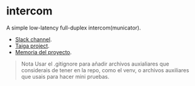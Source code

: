 # intercom

A simple low-latency full-duplex intercom(municator).

* [Slack channel](https://tec-multimedia-ual.slack.com/messages/intercom/).
* [Taiga project](https://tree.taiga.io/project/vicente-gonzalez-ruiz-intercom/).
* [Memoria del proyecto](https://drive.google.com/open?id=0ByFh2L2jBYN6ZDY0SjBnLWV5RDA).


>Nota Usar el .gitignore para añadir archivos auxialiares que considerais de tener en la repo, como el venv, o archivos auxiliares que usais para hacer mini pruebas.
